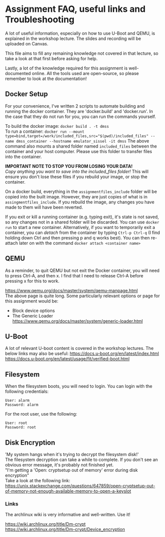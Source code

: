 # Assignment FAQ, useful links and Troubleshooting

A lot of useful information, especially on how to use U-Boot and QEMU, is explained in the workshop lecture. The slides and recording will be uploaded on Canvas.  

This file aims to fill any remaining knowledge not covered in that lecture, so take a look at that first before asking for help.

Lastly, a lot of the knowledge required for this assignment is well-documented online. All the tools used are open-source, so please remember to look at the documentation!

## Docker Setup
For your convenience, I've written 2 scripts to automate building and running the docker container. They are 'docker.build' and 'docker.run'. In the case that they do not run for you, you can run the commands yourself.

To build the docker image:
`docker build . -t dmss`  
To run a container:
`docker run --mount type=bind,target=/work/included_files,src="$(pwd)/included_files" --name dmss_container --hostname emulator_sissel -it dmss`
The above command also mounts a shared folder named `included_files` between the container and your host computer. Please use this folder to transfer files into the container.

**IMPORTANT NOTE TO STOP YOU FROM LOSING YOUR DATA!**  
*Copy anything you want to save into the included_files folder!* This will ensure you don't lose these files if you rebuild your image, or stop the container.  

On a docker build, everything in the `assignmentfiles_include` folder will be copied into the built image. However, they are just copies of what is in `assingmentfiles_include`. If you rebuild the image, any changes you have made to them will have been reverted.  

If you exit or kill a running container (e.g. typing exit), it's state is not saved, so any changes not in a shared folder will be discarded. You can use `docker run` to start a new container. Alternatively, if you want to temporarily exit a container, you can *detach* from the container by typing `Ctrl-p Ctrl-q` (I find holding down Ctrl and then pressing p and q works best). You can then re-attach later on with the command `docker attach <container name>`

## QEMU
As a reminder, to quit QEMU but not exit the Docker container, you will need to press Ctrl-A, and then x.  I find that I need to release Ctrl-A before pressing x for this to work.

https://www.qemu.org/docs/master/system/qemu-manpage.html  
The above page is quite long. Some particularly relevant options or page for this assignment would be:  
 - Block device options
 - The Generic Loader https://www.qemu.org/docs/master/system/generic-loader.html

## U-Boot
A lot of relevant U-boot content is covered in the workshop lectures. The below links may also be useful:
https://docs.u-boot.org/en/latest/index.html  
https://docs.u-boot.org/en/latest/usage/fit/verified-boot.html

## Filesystem 
When the filesystem boots, you will need to login. You can login with the following credentials:
```
User: alarm
Password: alarm
```
For the root user, use the following:
```
User: root
Password: root
```

## Disk Encryption
'My system hangs when it's trying to decrypt the filesystem disk!'  
The filesystem decryption can take a while to complete. If you don't see an obvious error message, it's probably not finished yet.  
"I'm getting a 'Open: cryptsetup out of memory' error during disk encryption"  
Take a look at the following link:  
https://unix.stackexchange.com/questions/647859/open-cryptsetup-out-of-memory-not-enough-available-memory-to-open-a-keyslot  

### Links
The archlinux wiki is very informative and well-written. Use it!  

https://wiki.archlinux.org/title/Dm-crypt  
https://wiki.archlinux.org/title/Dm-crypt/Device_encryption
